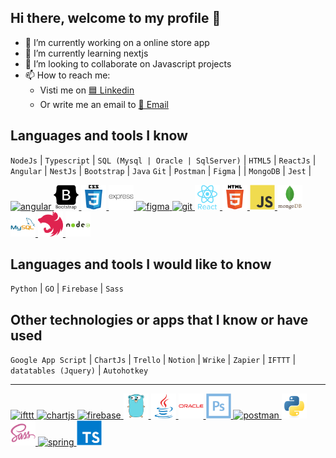 ## Hi there, welcome to my profile 👋

-  🔭 I’m currently working on a online store app
-  🌱 I’m currently learning nextjs
-  👯 I’m looking to collaborate on Javascript projects
-  📫 How to reach me:
   -  Visti me on <a href="https://www.linkedin.com/in/cascosam/">🟦 Linkedin</a>
   -  Or write me an email to <a href="mailto:sacasco99@gmail.com">📧 Email</a>

## Languages and tools I know

`NodeJs` | `Typescript` | `SQL (Mysql | Oracle | SqlServer)` | `HTML5` | `ReactJs` | `Angular` | `NestJs` | `Bootstrap` | `Java` `Git` | `Postman` | `Figma` | | `MongoDB` | `Jest` |

<p align="left">
      <a href="https://angular.io" target="_blank" rel="noreferrer">
        <img
            src="https://angular.io/assets/images/logos/angular/angular.svg"
            alt="angular"
            width="40"
            height="40"
        />
    </a>
    <a href="https://getbootstrap.com" target="_blank" rel="noreferrer">
        <img
            src="https://raw.githubusercontent.com/devicons/devicon/master/icons/bootstrap/bootstrap-plain-wordmark.svg"
            alt="bootstrap"
            width="40"
            height="40"
        />
    </a>
     <a href="https://www.w3schools.com/css/" talank" rel="noreferrer">
        <img
            src="https://raw.githubusercontent.com/devicons/devicon/master/icons/css3/css3-original-wordmark.svg"
            alt="css3"
            width="40"
            height="40"
        />
    </a>
     <a href="https://expressjs.com" target="_blank" rel="noreferrer">
        <img
            src="https://raw.githubusercontent.com/devicons/devicon/master/icons/express/express-original-wordmark.svg"
            alt="express"
            width="40"
            height="40"
        />
    </a>
    <a href="https://www.figma.com/" target="_blank" rel="noreferrer">
        <img
            src="https://www.vectorlogo.zone/logos/figma/figma-icon.svg"
            alt="figma"
            width="40"
            height="40"
        />
    </a>
     <a href="https://git-scm.com/" target="_blank" rel="noreferrer">
        <img
            src="https://www.vectorlogo.zone/logos/git-scm/git-scm-icon.svg"
            alt="git"
            width="40"
            height="40"
        />
    </a>
     <a href="https://reactjs.org/" target="_blank" rel="noreferrer">
        <img
            src="https://raw.githubusercontent.com/devicons/devicon/master/icons/react/react-original-wordmark.svg"
            alt="react"
            width="40"
            height="40"
        />
    </a>
    <a href="https://www.w3.org/html/" target="_blank" rel="noreferrer">
        <img
            src="https://raw.githubusercontent.com/devicons/devicon/master/icons/html5/html5-original-wordmark.svg"
            alt="html5"
            width="40"
            height="40"
        />
    </a>
    <a
        href="https://developer.mozilla.org/en-US/docs/Web/JavaScript"
        target="_blank"
        rel="noreferrer"
    >
        <img
            src="https://raw.githubusercontent.com/devicons/devicon/master/icons/javascript/javascript-original.svg"
            alt="javascript"
            width="40"
            height="40"
        />
    </a>
    <a href="https://www.mongodb.com/" target="_blank" rel="noreferrer">
        <img
            src="https://raw.githubusercontent.com/devicons/devicon/master/icons/mongodb/mongodb-original-wordmark.svg"
            alt="mongodb"
            width="40"
            height="40"
        />
    </a>
    <a href="https://www.mysql.com/" target="_blank" rel="noreferrer">
        <img
            src="https://raw.githubusercontent.com/devicons/devicon/master/icons/mysql/mysql-original-wordmark.svg"
            alt="mysql"
            width="40"
            height="40"
        />
    </a>
    <a href="https://nestjs.com/" target="_blank" rel="noreferrer">
        <img
            src="https://raw.githubusercontent.com/devicons/devicon/master/icons/nestjs/nestjs-plain.svg"
            alt="nestjs"
            width="40"
            height="40"
        />
    </a>
    <a href="https://nodejs.org" target="_blank" rel="noreferrer">
        <img
            src="https://raw.githubusercontent.com/devicons/devicon/master/icons/nodejs/nodejs-original-wordmark.svg"
            alt="nodejs"
            width="40"
            height="40"
        />
    </a>
</p>

## Languages and tools I would like to know

`Python` | `GO` | `Firebase` | `Sass`

## Other technologies or apps that I know or have used

`Google App Script` | `ChartJs` | `Trello` | `Notion` | `Wrike` | `Zapier` | `IFTTT` | `datatables (Jquery)` | `Autohotkey`

<hr>

<p align="left">
        <a href="https://ifttt.com/" target="_blank" rel="noreferrer">
        <img
            src="https://www.vectorlogo.zone/logos/ifttt/ifttt-ar21.svg"
            alt="ifttt"
            width="40"
            height="40"
        />
    </a>
            <a href="https://www.chartjs.org" target="_blank" rel="noreferrer">
        <img
            src="https://www.chartjs.org/media/logo-title.svg"
            alt="chartjs"
            width="40"
            height="40"
        />
    </a>
    <a href="https://firebase.google.com/" target="_blank" rel="noreferrer">
        <img
            src="https://www.vectorlogo.zone/logos/firebase/firebase-icon.svg"
            alt="firebase"
            width="40"
            height="40"
        />
    </a>
    <a href="https://golang.org" target="_blank" rel="noreferrer">
        <img
            src="https://raw.githubusercontent.com/devicons/devicon/master/icons/go/go-original.svg"
            alt="go"
            width="40"
            height="40"
        />
    </a>
    <a href="https://www.java.com" target="_blank" rel="noreferrer">
        <img
            src="https://raw.githubusercontent.com/devicons/devicon/master/icons/java/java-original.svg"
            alt="java"
            width="40"
            height="40"
        />
    </a>
    <a href="https://www.oracle.com/" target="_blank" rel="noreferrer">
        <img
            src="https://raw.githubusercontent.com/devicons/devicon/master/icons/oracle/oracle-original.svg"
            alt="oracle"
            width="40"
            height="40"
        />
    </a>
    <a href="https://www.photoshop.com/en" target="_blank" rel="noreferrer">
        <img
            src="https://raw.githubusercontent.com/devicons/devicon/master/icons/photoshop/photoshop-line.svg"
            alt="photoshop"
            width="40"
            height="40"
        />
    </a>
    <a href="https://postman.com" target="_blank" rel="noreferrer">
        <img
            src="https://www.vectorlogo.zone/logos/getpostman/getpostman-icon.svg"
            alt="postman"
            width="40"
            height="40"
        />
    </a>
    <a href="https://www.python.org" target="_blank" rel="noreferrer">
        <img
            src="https://raw.githubusercontent.com/devicons/devicon/master/icons/python/python-original.svg"
            alt="python"
            width="40"
            height="40"
        />
    </a>
    <a href="https://sass-lang.com" target="_blank" rel="noreferrer">
        <img
            src="https://raw.githubusercontent.com/devicons/devicon/master/icons/sass/sass-original.svg"
            alt="sass"
            width="40"
            height="40"
        />
    </a>
    <a href="https://spring.io/" target="_blank" rel="noreferrer">
        <img
            src="https://www.vectorlogo.zone/logos/springio/springio-icon.svg"
            alt="spring"
            width="40"
            height="40"
        />
    </a>
    <a href="https://www.typescriptlang.org/" target="_blank" rel="noreferrer">
        <img
            src="https://raw.githubusercontent.com/devicons/devicon/master/icons/typescript/typescript-original.svg"
            alt="typescript"
            width="40"
            height="40"
        />
    </a>
</p>
